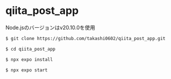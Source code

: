 # qiita_post_app

Node.jsのバージョンはv20.10.0を使用

```bash
$ git clone https://github.com/takashi0602/qiita_post_app.git

$ cd qiita_post_app

$ npx expo install

$ npx expo start
```
